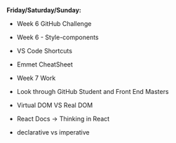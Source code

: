 **Friday/Saturday/Sunday:**
- Week 6 GitHub Challenge
- Week 6 - Style-components
- VS Code Shortcuts
- Emmet CheatSheet
- Week 7 Work
- Look through GitHub Student and Front End Masters


- Virtual DOM VS Real DOM
- React Docs -> Thinking in React
- declarative vs imperative
